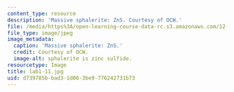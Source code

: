 ```yaml
---
content_type: resource
description: 'Massive sphalerite: ZnS. Courtesy of OCW.'
file: /media/https%3A/open-learning-course-data-rc.s3.amazonaws.com/12-108-structure-of-earth-materials-fall-2004/d739785bbad31d063be9776242731b73_lab1-11.jpg
file_type: image/jpeg
image_metadata:
  caption: 'Massive sphalerite: ZnS.'
  credit: Courtesy of OCW.
  image-alt: sphalerite is zinc sulfide.
resourcetype: Image
title: lab1-11.jpg
uid: d739785b-bad3-1d06-3be9-776242731b73
---
```

